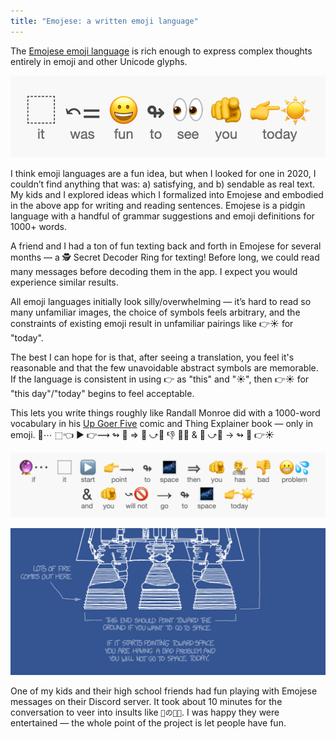 ```yaml
---
title: "Emojese: a written emoji language"
---
```


The [Emojese emoji language](https://emojese.org) is rich enough to express complex thoughts entirely in emoji and other Unicode glyphs.

![](/images/2023/01/funToSeeYou.png)

I think emoji languages are a fun idea, but when I looked for one in 2020, I couldn’t find anything that was: a) satisfying, and b) sendable as real text. My kids and I explored ideas which I formalized into Emojese and embodied in the above app for writing and reading sentences. Emojese is a pidgin language with a handful of grammar suggestions and emoji definitions for 1000+ words.

A friend and I had a ton of fun texting back and forth in Emojese for several months — a 🕵️ Secret Decoder Ring for texting! Before long, we could read many messages before decoding them in the app. I expect you would experience similar results.

All emoji languages initially look silly/overwhelming — it’s hard to read so many unfamiliar images, the choice of symbols feels arbitrary, and the constraints of existing emoji result in unfamiliar pairings like 👉☀️ for "today".

The best I can hope for is that, after seeing a translation, you feel it's reasonable and that the few unavoidable abstract symbols are memorable. If the language is consistent in using 👉 as "this" and "☀️", then 👉☀️ for "this day"/"today" begins to feel acceptable.

This lets you write things roughly like Randall Monroe did with a 1000-word vocabulary in his [Up Goer Five](https://xkcd.com/1133/) comic and Thing Explainer book — only in emoji. 🔮⋯ ⬚👈 ▶️ 👉⟿ ↬ 🌌 ⇒ 🫵 ⤻💁 👎 😬💦 & 🫵 ⤻🚫 → ↬ 🌌 👉☀️

![](/images/2023/01/ifItStartPoint.png)

![](/images/2023/01/upGoerFive.png)

One of my kids and their high school friends had fun playing with Emojese messages on their Discord server. It took about 10 minutes for the conversation to veer into insults like `🫵の👩‍🍼`. I was happy they were entertained — the whole point of the project is let people have fun.
